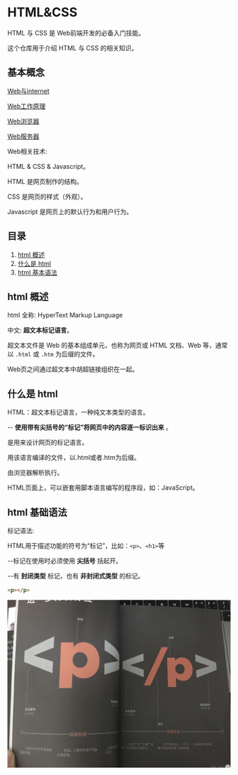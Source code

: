 # HTML&CSS

HTML 与 CSS 是 Web前端开发的必备入门技能。

这个仓库用于介绍 HTML 与 CSS 的相关知识。

## 基本概念

[Web与internet](https://github.com/PsChina/HTML-CSS/blob/master/Web%1C%E4%B8%8EInternet.md)

[Web工作原理](https://github.com/PsChina/HTML-CSS/blob/master/Web工作原理.md)

[Web浏览器](https://github.com/PsChina/HTML-CSS/blob/master/Web浏览器.md)

[Web服务器](https://github.com/PsChina/HTML-CSS/blob/master/Web服务器.md)

Web相关技术:

HTML & CSS & Javascript。

HTML 是网页制作的结构。

CSS 是网页的样式（外观）。

Javascript 是网页上的默认行为和用户行为。

## 目录

1. [html 概述](#html-概述)
1. [什么是 html](#什么是-html)
1. [html 基本语法](#html-基础语法)

## html 概述

html 全称: HyperText Markup Language

中文: __超文本标记语言__。

超文本文件是 Web 的基本组成单元，也称为网页或 HTML 文档、Web 等，通常以 `.html` 或 `.htm` 为后缀的文件。

Web页之间通过超文本中胡超链接组织在一起。

## 什么是 html

HTML：超文本标记语言，一种纯文本类型的语言。

-- __使用带有尖括号的“标记”将网页中的内容逐一标识出来__ 。

是用来设计网页的标记语言。

用该语言编译的文件，以.html或者.htm为后缀。

由浏览器解析执行。

HTML页面上，可以嵌套用脚本语言编写的程序段，如：JavaScript。

## html 基础语法

标记语法:

HTML用于描述功能的符号为“标记”，比如：`<p>`、`<h1>`等

--标记在使用时必须使用 __尖括号__ 括起开。

--有 __封闭类型__ 标记，也有 __非封闭式类型__ 的标记。

```html
<p></p>
```

![p](https://github.com/PsChina/CSS/blob/master/images/p.jpeg)